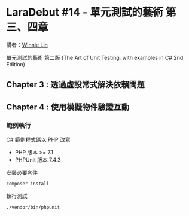 # LaraDebut #14 - 單元測試的藝術 第三、四章

講者：[Winnie Lin](https://github.com/onecentlin)

單元測試的藝術 第二版 (The Art of Unit Testing: with examples in C# 2nd Edition)

## Chapter 3 : 透過虛設常式解決依賴問題

## Chapter 4 : 使用模擬物件驗證互動

### 範例執行

C# 範例程式碼以 PHP 改寫

- PHP 版本 >= 7.1
- PHPUnit 版本 7.4.3

安裝必要套件

```bash
composer install
```

執行測試

```bash
./vendor/bin/phpunit
```
